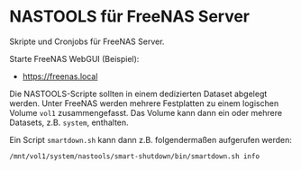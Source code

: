 # NASTOOLS für FreeNAS Server

Skripte und Cronjobs für FreeNAS Server.

Starte FreeNAS WebGUI (Beispiel):

- https://freenas.local

Die NASTOOLS-Scripte sollten in einem dedizierten Dataset abgelegt werden. Unter FreeNAS werden mehrere Festplatten zu einem logischen Volume `vol1` zusammengefasst. Das Volume kann dann ein oder mehrere Datasets, z.B. `system`, enthalten.

Ein Script `smartdown.sh` kann dann z.B. folgendermaßen aufgerufen werden:

    /mnt/vol1/system/nastools/smart-shutdown/bin/smartdown.sh info
  
  
